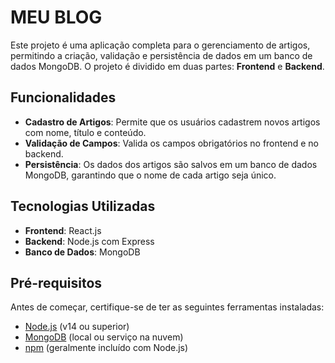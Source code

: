 # MEU BLOG

Este projeto é uma aplicação completa para o gerenciamento de artigos, permitindo a criação, validação e persistência de dados em um banco de dados MongoDB. O projeto é dividido em duas partes: **Frontend** e **Backend**.

## Funcionalidades

- **Cadastro de Artigos**: Permite que os usuários cadastrem novos artigos com nome, título e conteúdo.
- **Validação de Campos**: Valida os campos obrigatórios no frontend e no backend.
- **Persistência**: Os dados dos artigos são salvos em um banco de dados MongoDB, garantindo que o nome de cada artigo seja único.

## Tecnologias Utilizadas

- **Frontend**: React.js
- **Backend**: Node.js com Express
- **Banco de Dados**: MongoDB

## Pré-requisitos

Antes de começar, certifique-se de ter as seguintes ferramentas instaladas:

- [Node.js](https://nodejs.org/) (v14 ou superior)
- [MongoDB](https://www.mongodb.com/) (local ou serviço na nuvem)
- [npm](https://www.npmjs.com/) (geralmente incluído com Node.js)


